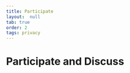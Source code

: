 ```yaml
---
title: Participate
layout:  null
tab: true
order: 2
tags: privacy
---
```


# Participate and Discuss
